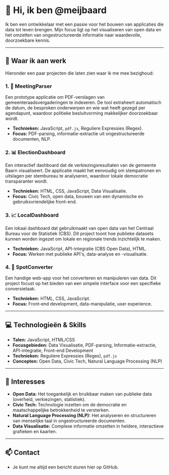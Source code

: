 # 👋 Hi, ik ben @meijbaard

Ik ben een ontwikkelaar met een passie voor het bouwen van applicaties die data tot leven brengen. Mijn focus ligt op het visualiseren van open data en het omzetten van ongestructureerde informatie naar waardevolle, doorzoekbare kennis.

---

## 🚀 Waar ik aan werk

Hieronder een paar projecten die laten zien waar ik me mee bezighoud:

### 1. 📝 MeetingParser
Een prototype applicatie om PDF-verslagen van gemeenteraadsvergaderingen te indexeren. De tool extraheert automatisch de datum, de besproken onderwerpen en wie wat heeft gezegd per agendapunt, waardoor politieke besluitvorming makkelijker doorzoekbaar wordt.
* **Technieken:** JavaScript, `pdf.js`, Reguliere Expressies (Regex).
* **Focus:** PDF-parsing, informatie-extractie uit ongestructureerde documenten, NLP.

### 2. 📊 ElectionDashboard
Een interactief dashboard dat de verkiezingsresultaten van de gemeente Baarn visualiseert. De applicatie maakt het eenvoudig om stempatronen en uitslagen per stembureau te analyseren, waardoor lokale democratie transparanter wordt.
* **Technieken:** HTML, CSS, JavaScript, Data Visualisatie.
* **Focus:** Civic Tech, open data, bouwen van een dynamische en gebruiksvriendelijke front-end.

### 3. 📈 LocalDashboard
Een lokaal dashboard dat gebruikmaakt van open data van het Centraal Bureau voor de Statistiek (CBS). Dit project toont hoe publieke datasets kunnen worden ingezet om lokale en regionale trends inzichtelijk te maken.
* **Technieken:** JavaScript, API-integratie (CBS Open Data), HTML.
* **Focus:** Werken met publieke API's, data-analyse en -visualisatie.

### 4. 🔄 SpotConverter
Een handige web-app voor het converteren en manipuleren van data. Dit project focust op het bieden van een simpele interface voor een specifieke conversietaak.
* **Technieken:** HTML, CSS, JavaScript.
* **Focus:** Front-end development, data-manipulatie, user experience.

---

## 💻 Technologieën & Skills

* **Talen:** JavaScript, HTML/CSS
* **Focusgebieden:** Data Visualisatie, PDF-parsing, Informatie-extractie, API-integratie, Front-end Development
* **Technieken:** Reguliere Expressies (Regex), `pdf.js`
* **Concepten:** Open Data, Civic Tech, Natural Language Processing (NLP)

---

## 👀 Interesses

* **Open Data:** Het toegankelijk en bruikbaar maken van publieke data (overheid, verkiezingen, statistiek).
* **Civic Tech:** Technologie inzetten om de democratie en maatschappelijke betrokkenheid te versterken.
* **Natural Language Processing (NLP):** Het analyseren en structureren van menselijke taal in ongestructureerde documenten.
* **Data Visualisatie:** Complexe informatie omzetten in heldere, interactieve grafieken en kaarten.

---

## 📫 Contact

* Je kunt me altijd een bericht sturen hier op GitHub.
